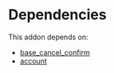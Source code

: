 # Dependencies

This addon depends on:

- [base_cancel_confirm](../../../../../oca-technical/odoo-bringout-oca-server-ux-base_cancel_confirm)
- [account](../../../../../oca-ocb-accounting/odoo-bringout-oca-ocb-account)
